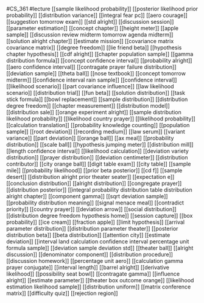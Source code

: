 #CS_361
#lecture
[[sample likelihood probability]]
[[posterior likelihood prior probability]]
[[distribution variance]]
[[integral fear pc]]
[[aero courage]]
[[suggestion tomorrow exam]]
[[std alright]]
[[discussion session]]
[[parameter estimation]]
[[concept chapter]]
[[height meter]]
[[apple sample]]
[[discussion review midterm tomorrow agenda midterm]]
[[solution alright chapter]]
[[estimate mission]]
[[covariance matrix covariance matrix]]
[[degree freedom]]
[[lie friend beta]]
[[hypothesis chapter hypothesis]]
[[cdf alright]]
[[chapter population sample]]
[[gamma distribution formula]]
[[concept confidence interval]]
[[probability alright]]
[[aero confidence interval]]
[[contragate prayer failure distribution]]
[[deviation sample]]
[[theta ball]]
[[nose textbook]]
[[concept tomorrow midterm]]
[[confidence interval rain sample]]
[[confidence interval]]
[[likelihood scenario]]
[[part covariance influence]]
[[law likelihood scenario]]
[[distribution trial]]
[[fun beta]]
[[solution distribution]]
[[task stick formula]]
[[bowl replacement]]
[[sample distribution]]
[[distribution degree freedom]]
[[chapter measurement]]
[[distribution model]]
[[distribution sale]]
[[orange experiment alright]]
[[sample distribution likelihood probability]]
[[likelihood country prayer]]
[[likelihood probability]]
[[calculation translation]]
[[probability knowledge counting]]
[[population sample]]
[[root deviation]]
[[recording medium]]
[[law serum]]
[[variant variance]]
[[part deviation]]
[[orange ball]]
[[ax meal]]
[[probability distribution]]
[[scale ball]]
[[hypothesis jumping meter]]
[[distribution mill]]
[[length confidence interval]]
[[likelihood calculation]]
[[deviation variety distribution]]
[[prayer distribution]]
[[deviation centimeter]]
[[distribution contributor]]
[[city orange ball]]
[[digit table exam]]
[[city table]]
[[sample mile]]
[[probability likelihood]]
[[prior beta posterior]]
[[cd f]]
[[sample desert]]
[[distribution alright prior theater seater]]
[[expectation e]]
[[conclusion distribution]]
[[alright distribution]]
[[congregate prayer]]
[[distribution posterior]]
[[integral probability distribution table distribution alright chapter]]
[[component gamma]]
[[sqrt deviation sample]]
[[probability distribution meaning]]
[[signal menace meal]]
[[contradict priority]]
[[country prayer]]
[[deviation arrow]]
[[social distribution]]
[[distribution degree freedom hypothesis home]]
[[session capture]]
[[box probability]]
[[ice cream]]
[[fraction apple]]
[[limit hypothesis]]
[[arrival parameter distribution]]
[[distribution parameter theater]]
[[posterior distribution beta]]
[[beta distribution]]
[[attention city]]
[[estimate deviation]]
[[interval land calculation confidence interval percentage unit formula sample]]
[[deviation sample deviation std]]
[[theater ball]]
[[alright discussion]]
[[denominator component]]
[[distribution procedure]]
[[discussion homework]]
[[percentage unit aero]]
[[calculation gamma prayer conjugate]]
[[interval length]]
[[barrel alright]]
[[derivative likelihood]]
[[possibility seat bowl]]
[[contragate gamma]]
[[influence alright]]
[[estimate parameter]]
[[theater box outcome orange]]
[[likelihood estimation likelihood sample]]
[[distribution uniform]]
[[matrix conference matrix]]
[[difficulty quiz]]
[[rejection region]]

